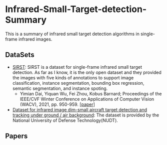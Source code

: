 # Infrared-Small-Target-detection-Summary
This is a summary of infrared small target detection algorithms in single-frame infrared images.  
## DataSets
- [SIRST](https://github.com/YimianDai/sirst): SIRST is a dataset for single-frame infrared small target detection. As far as I know, it is the only open dataset and they provided the images with five kinds of annotations to support image classification, instance segmentation, bounding box regression, semantic segmentation, and instance spoting.
  * Yimian Dai, Yiquan Wu, Fei Zhou, Kobus Barnard; Proceedings of the IEEE/CVF Winter Conference on Applications of Computer Vision (WACV), 2021, pp. 950-959. [[paper]](https://openaccess.thecvf.com/content/WACV2021/html/Dai_Asymmetric_Contextual_Modulation_for_Infrared_Small_Target_Detection_WACV_2021_paper.html)
- [Dataset for infrared image dim-small aircraft target detection and tracking under ground / air background](http://www.dx.doi.org/10.11922/sciencedb.902): The dataset is provided by the National University of Defense Technology(NUDT).

## Papers



      


